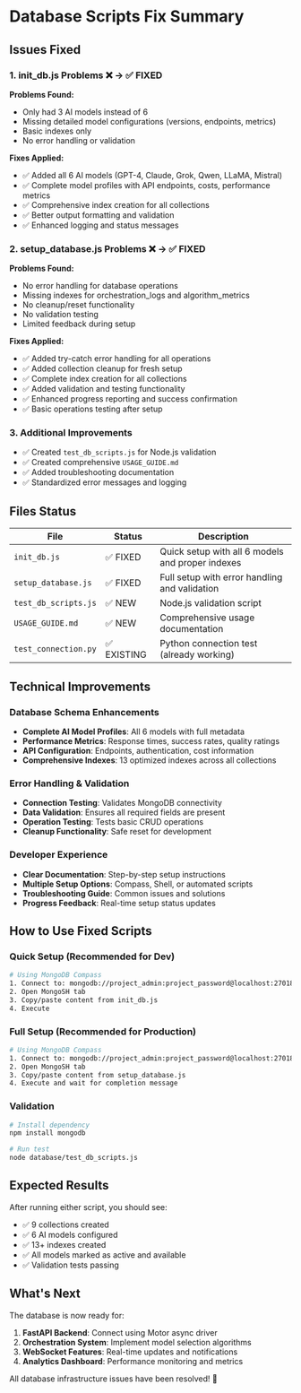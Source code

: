 # Database Scripts Fix Summary

## Issues Fixed

### 1. init_db.js Problems ❌ → ✅ FIXED
**Problems Found:**
- Only had 3 AI models instead of 6
- Missing detailed model configurations (versions, endpoints, metrics)
- Basic indexes only
- No error handling or validation

**Fixes Applied:**
- ✅ Added all 6 AI models (GPT-4, Claude, Grok, Qwen, LLaMA, Mistral)
- ✅ Complete model profiles with API endpoints, costs, performance metrics
- ✅ Comprehensive index creation for all collections
- ✅ Better output formatting and validation
- ✅ Enhanced logging and status messages

### 2. setup_database.js Problems ❌ → ✅ FIXED
**Problems Found:**
- No error handling for database operations
- Missing indexes for orchestration_logs and algorithm_metrics
- No cleanup/reset functionality
- No validation testing
- Limited feedback during setup

**Fixes Applied:**
- ✅ Added try-catch error handling for all operations
- ✅ Added collection cleanup for fresh setup
- ✅ Complete index creation for all collections
- ✅ Added validation and testing functionality
- ✅ Enhanced progress reporting and success confirmation
- ✅ Basic operations testing after setup

### 3. Additional Improvements
- ✅ Created `test_db_scripts.js` for Node.js validation
- ✅ Created comprehensive `USAGE_GUIDE.md`
- ✅ Added troubleshooting documentation
- ✅ Standardized error messages and logging

## Files Status

| File | Status | Description |
|------|--------|-------------|
| `init_db.js` | ✅ FIXED | Quick setup with all 6 models and proper indexes |
| `setup_database.js` | ✅ FIXED | Full setup with error handling and validation |
| `test_db_scripts.js` | ✅ NEW | Node.js validation script |
| `USAGE_GUIDE.md` | ✅ NEW | Comprehensive usage documentation |
| `test_connection.py` | ✅ EXISTING | Python connection test (already working) |

## Technical Improvements

### Database Schema Enhancements
- **Complete AI Model Profiles**: All 6 models with full metadata
- **Performance Metrics**: Response times, success rates, quality ratings
- **API Configuration**: Endpoints, authentication, cost information
- **Comprehensive Indexes**: 13 optimized indexes across all collections

### Error Handling & Validation
- **Connection Testing**: Validates MongoDB connectivity
- **Data Validation**: Ensures all required fields are present
- **Operation Testing**: Tests basic CRUD operations
- **Cleanup Functionality**: Safe reset for development

### Developer Experience
- **Clear Documentation**: Step-by-step setup instructions
- **Multiple Setup Options**: Compass, Shell, or automated scripts
- **Troubleshooting Guide**: Common issues and solutions
- **Progress Feedback**: Real-time setup status updates

## How to Use Fixed Scripts

### Quick Setup (Recommended for Dev)
```bash
# Using MongoDB Compass
1. Connect to: mongodb://project_admin:project_password@localhost:27018/orchestratex?authSource=admin
2. Open MongoSH tab
3. Copy/paste content from init_db.js
4. Execute
```

### Full Setup (Recommended for Production)
```bash
# Using MongoDB Compass
1. Connect to: mongodb://project_admin:project_password@localhost:27018/orchestratex?authSource=admin
2. Open MongoSH tab  
3. Copy/paste content from setup_database.js
4. Execute and wait for completion message
```

### Validation
```bash
# Install dependency
npm install mongodb

# Run test
node database/test_db_scripts.js
```

## Expected Results

After running either script, you should see:
- ✅ 9 collections created
- ✅ 6 AI models configured
- ✅ 13+ indexes created
- ✅ All models marked as active and available
- ✅ Validation tests passing

## What's Next

The database is now ready for:
1. **FastAPI Backend**: Connect using Motor async driver
2. **Orchestration System**: Implement model selection algorithms  
3. **WebSocket Features**: Real-time updates and notifications
4. **Analytics Dashboard**: Performance monitoring and metrics

All database infrastructure issues have been resolved! 🎉
